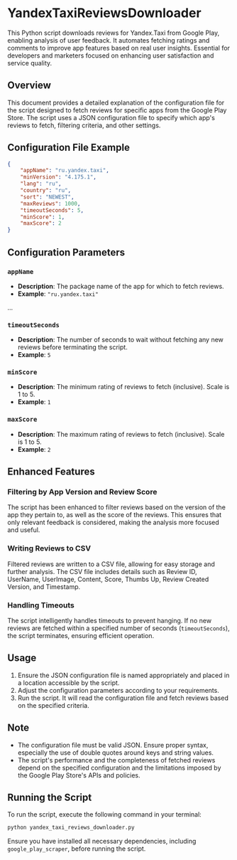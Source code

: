 # YandexTaxiReviewsDownloader

This Python script downloads reviews for Yandex.Taxi from Google Play, enabling analysis of user feedback. It automates fetching ratings and comments to improve app features based on real user insights. Essential for developers and marketers focused on enhancing user satisfaction and service quality.

## Overview

This document provides a detailed explanation of the configuration file for the script designed to fetch reviews for specific apps from the Google Play Store. The script uses a JSON configuration file to specify which app's reviews to fetch, filtering criteria, and other settings.

## Configuration File Example

```json
{
    "appName": "ru.yandex.taxi",
    "minVersion": "4.175.1",
    "lang": "ru",
    "country": "ru",
    "sort": "NEWEST",
    "maxReviews": 1000,
    "timeoutSeconds": 5,
    "minScore": 1,
    "maxScore": 2
}
```

## Configuration Parameters

### `appName`
- **Description**: The package name of the app for which to fetch reviews.
- **Example**: `"ru.yandex.taxi"`

...

### `timeoutSeconds`
- **Description**: The number of seconds to wait without fetching any new reviews before terminating the script.
- **Example**: `5`

### `minScore`
- **Description**: The minimum rating of reviews to fetch (inclusive). Scale is 1 to 5.
- **Example**: `1`

### `maxScore`
- **Description**: The maximum rating of reviews to fetch (inclusive). Scale is 1 to 5.
- **Example**: `2`

## Enhanced Features

### Filtering by App Version and Review Score

The script has been enhanced to filter reviews based on the version of the app they pertain to, as well as the score of the reviews. This ensures that only relevant feedback is considered, making the analysis more focused and useful.

### Writing Reviews to CSV

Filtered reviews are written to a CSV file, allowing for easy storage and further analysis. The CSV file includes details such as Review ID, UserName, UserImage, Content, Score, Thumbs Up, Review Created Version, and Timestamp.

### Handling Timeouts

The script intelligently handles timeouts to prevent hanging. If no new reviews are fetched within a specified number of seconds (`timeoutSeconds`), the script terminates, ensuring efficient operation.

## Usage

1. Ensure the JSON configuration file is named appropriately and placed in a location accessible by the script.
2. Adjust the configuration parameters according to your requirements.
3. Run the script. It will read the configuration file and fetch reviews based on the specified criteria.

## Note

- The configuration file must be valid JSON. Ensure proper syntax, especially the use of double quotes around keys and string values.
- The script's performance and the completeness of fetched reviews depend on the specified configuration and the limitations imposed by the Google Play Store's APIs and policies.

## Running the Script

To run the script, execute the following command in your terminal:

```bash
python yandex_taxi_reviews_downloader.py
```

Ensure you have installed all necessary dependencies, including `google_play_scraper`, before running the script.
